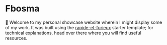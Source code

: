 # Fbosma

👋 Welcome to my personal showcase website wherein I might display some of my work.
It was built using the [rapide-et-furieux](https://github.com/FrancoisBosma/rapide-et-furieux) starter template; for technical explanations, head over there where you will find useful resources.
